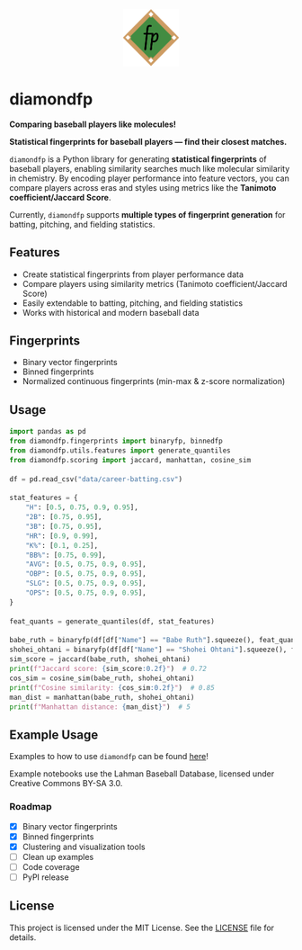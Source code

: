 <center><img src='diamondfp.png' width='20%'></center>

# diamondfp
**Comparing baseball players like molecules!** 

**Statistical fingerprints for baseball players — find their closest matches.**  

`diamondfp` is a Python library for generating **statistical fingerprints** of baseball players, enabling similarity searches much like molecular similarity in chemistry. By encoding player performance into feature vectors, you can compare players across eras and styles using metrics like the **Tanimoto coefficient/Jaccard Score**.  

Currently, `diamondfp` supports **multiple types of fingerprint generation** for batting, pitching, and fielding statistics.  

## Features  
- Create statistical fingerprints from player performance data  
- Compare players using similarity metrics (Tanimoto coefficient/Jaccard Score)  
- Easily extendable to batting, pitching, and fielding statistics  
- Works with historical and modern baseball data 

## Fingerprints
- Binary vector fingerprints
- Binned fingerprints
- Normalized continuous fingerprints (min-max & z-score normalization)

## Usage

```python
import pandas as pd
from diamondfp.fingerprints import binaryfp, binnedfp
from diamondfp.utils.features import generate_quantiles
from diamondfp.scoring import jaccard, manhattan, cosine_sim

df = pd.read_csv("data/career-batting.csv")

stat_features = {
    "H": [0.5, 0.75, 0.9, 0.95],
    "2B": [0.75, 0.95],
    "3B": [0.75, 0.95],
    "HR": [0.9, 0.99],
    "K%": [0.1, 0.25],
    "BB%": [0.75, 0.99],
    "AVG": [0.5, 0.75, 0.9, 0.95],
    "OBP": [0.5, 0.75, 0.9, 0.95],
    "SLG": [0.5, 0.75, 0.9, 0.95],
    "OPS": [0.5, 0.75, 0.9, 0.95],
}

feat_quants = generate_quantiles(df, stat_features)

babe_ruth = binaryfp(df[df["Name"] == "Babe Ruth"].squeeze(), feat_quants)
shohei_ohtani = binaryfp(df[df["Name"] == "Shohei Ohtani"].squeeze(), feat_quants)
sim_score = jaccard(babe_ruth, shohei_ohtani)
print(f"Jaccard score: {sim_score:0.2f}")  # 0.72
cos_sim = cosine_sim(babe_ruth, shohei_ohtani)
print(f"Cosine similarity: {cos_sim:0.2f}")  # 0.85
man_dist = manhattan(babe_ruth, shohei_ohtani)
print(f"Manhattan distance: {man_dist}")  # 5
```

## Example Usage

Examples to how to use `diamondfp` can be found [here](https://github.com/dlf57/diamondfp/blob/main/examples/examples.md)!

Example notebooks use the Lahman Baseball Database,
licensed under Creative Commons BY-SA 3.0.

### Roadmap

- [X] Binary vector fingerprints
- [X] Binned fingerprints
- [X] Clustering and visualization tools
- [ ] Clean up examples
- [ ] Code coverage
- [ ] PyPI release

## License
This project is licensed under the MIT License. See the [LICENSE](https://github.com/dlf57/diamondfp/blob/main/LICENSE) file for details.